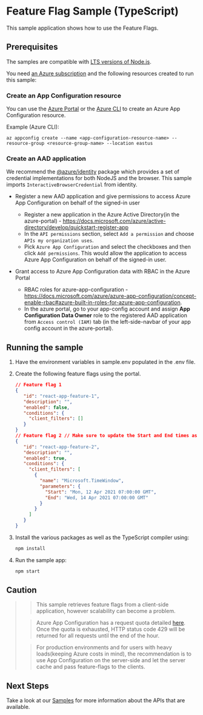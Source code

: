 # Feature Flag Sample (TypeScript)

This sample application shows how to use the Feature Flags.

## Prerequisites

The samples are compatible with [LTS versions of Node.js](https://github.com/nodejs/release#release-schedule).

You need [an Azure subscription][freesub] and the following resources created to run this sample:

### Create an App Configuration resource

You can use the [Azure Portal](https://portal.azure.com) or the [Azure CLI](https://docs.microsoft.com/cli/azure) to create an Azure App Configuration resource.

Example (Azure CLI):

```
az appconfig create --name <app-configuration-resource-name> --resource-group <resource-group-name> --location eastus
```

### Create an AAD application

We recommend the [@azure/identity][identity] package which provides a set of credential implementations for both NodeJS and the browser. This sample imports `InteractiveBrowserCredential` from identity.

- Register a new AAD application and give permissions to access Azure App Configuration on behalf of the signed-in user

  - Register a new application in the Azure Active Directory(in the azure-portal) - https://docs.microsoft.com/azure/active-directory/develop/quickstart-register-app
  - In the `API permissions` section, select `Add a permission` and choose `APIs my organization uses`.
  - Pick `Azure App Configuration` and select the checkboxes and then click `Add permissions`. This would allow the application to access Azure App Configuration on behalf of the signed-in user.

- Grant access to Azure App Configuration data with RBAC in the Azure Portal

  - RBAC roles for azure-app-configuration - https://docs.microsoft.com/azure/azure-app-configuration/concept-enable-rbac#azure-built-in-roles-for-azure-app-configuration.
  - In the azure portal, go to your app-config account and assign **App Configuration Data Owner** role to the registered AAD application from `Access control (IAM)` tab (in the left-side-navbar of your app config account in the azure-portal).

## Running the sample

1. Have the environment variables in sample.env populated in the .env file.

2. Create the following feature flags using the portal.

   ```json
   // Feature flag 1
   {
      "id": "react-app-feature-1",
      "description": "",
      "enabled": false,
      "conditions": {
        "client_filters": []
      }
   }
   // Feature flag 2 // Make sure to update the Start and End times as you wish.
   {
      "id": "react-app-feature-2",
      "description": "",
      "enabled": true,
      "conditions": {
        "client_filters": [
          {
            "name": "Microsoft.TimeWindow",
            "parameters": {
              "Start": "Mon, 12 Apr 2021 07:00:00 GMT",
              "End": "Wed, 14 Apr 2021 07:00:00 GMT"
            }
          }
        ]
      }
   }
   ```

3. Install the various packages as well as the TypeScript compiler using:

   ```bash
   npm install
   ```

4. Run the sample app:

   ```bash
   npm start
   ```

## Caution

> > This sample retrieves feature flags from a client-side application, however scalability can become a problem.
>
> > Azure App Configuration has a request quota detailed [here](https://azure.microsoft.com/pricing/details/app-configuration/). Once the quota is exhausted, HTTP status code 429 will be returned for all requests until the end of the hour.
>
> > For production environments and for users with heavy loads(keeping Azure costs in mind), the recommendation is to use App Configuration on the server-side and let the server cache and pass feature-flags to the clients.

## Next Steps

Take a look at our [Samples][samples] for more information about the APIs that are available.

[react]: https://create-react-app.dev/
[typescript]: https://www.typescriptlang.org/docs/home.html
[freesub]: https://azure.microsoft.com/free
[samples]: https://github.com/Azure/azure-sdk-for-js/blob/main/sdk/appconfiguration/app-configuration/samples/v1/typescript
[identity]: https://github.com/Azure/azure-sdk-for-js/blob/main/sdk/identity/identity/README.md